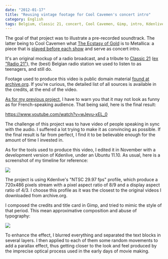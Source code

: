 ```yaml
---
date: "2012-01-17"
title: "Reusing vintage footage for Cool Cavemen's concert intro"
category: English
tags: Belgium, classic 21, concert, Cool Cavemen, Gimp, intro, Kdenlive, radio, RTBF, tribute, Ubuntu, Video, YouTube
---
```


The goal of that project was to illustrate a pre-recorded soundtrack. The latter being to Cool Cavemen what [The Ecstasy of Gold](https://en.wikipedia.org/wiki/The_Ecstasy_of_Gold) is to Metallica: a piece that is [played before each show](https://www.youtube.com/watch?v=PnX-wK2lVCQ) and serve as concert intro.

It's an original mockup of a radio broadcast, and a tribute to [Classic 21](https://www.rtbf.be/classic21/) ([ex "Radio 21"](https://en.wikipedia.org/wiki/Classic_21)), the (best) Belgian radio station we used to listen to as teenagers, and still do.

Footage used to produce this video is public domain material [found at archive.org](https://www.archive.org/details/movies). If you're curious, the detailed list of all sources is available in the credits, at the end of the video.

[As for my previous project]({filename}/2011/nichrome-preview-behind-the-scene-video.md), I have to warn you that it may not look as funny as for French-speaking audience. That being said, here is the final result:

https://www.youtube.com/watch?v=wJeyu-xEL_0

The challenge of this project was to have video of people speaking in sync with the audio. I suffered a lot trying to make it as convincing as possible. If the final result is far from perfect, I find it to be believable enough for the amount of time I invested in.

As for the tools used to produce this video, I edited it in November with a development version of Kdenlive, under an Ubuntu 11.10. As usual, here is a screenshot of my timeline for reference:

![]({attach}cool-cavemen-radio-concert-intro-kdenlive-edit.png)

The project is using Kdenlive's "NTSC 29.97 fps" profile, which produce a 720x486 pixels stream with a pixel aspect ratio of 8/9 and a display aspect ratio of 4/3. I choose this profile as it was the closest to the original videos I downloaded from archive.org.

I composed the credits and title card in Gimp, and tried to mimic the style of that period. This mean approximative composition and abuse of typography:

![]({attach}title-card-gimp-edit.png)

To enhance the effect, I blurred everything and separated the text blocks in several layers. I then applied to each of them some random movements to add a parallax effect, thus getting closer to the look and feel produced by the imprecise optical process used in the early days of movie making.
